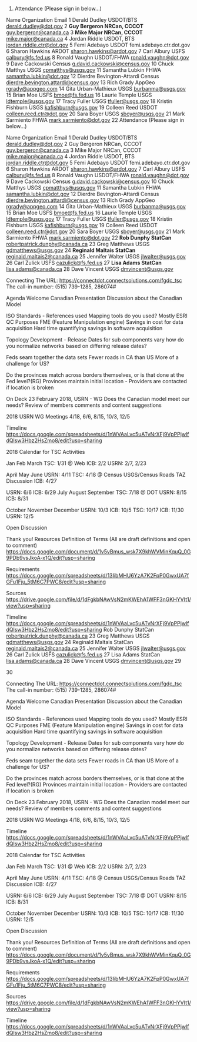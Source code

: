 
1. Attendance (Please sign in below…)


Name
Organization
Email
1
Derald Dudley
USDOT/BTS
derald.dudley@dot.gov
2
**Guy Bergeron
NRCan, CCCOT**
guy.bergeron@canada.ca
3
**Mike Major
NRCan, CCCOT**
mike.major@canada.ca
4
Jordan Riddle
USDOT, BTS
jordan.riddle.ctr@dot.gov
5
Femi Adebayo
USDOT
femi.adebayo.ctr.dot.gov
6
Sharon Hawkins
ARDOT
sharon.hawkins@ardot.gov
7
Carl Albury
USFS
calbury@fs.fed.us
8
Ronald Vaughn
USDOT/FHWA
ronald.vaughn@dot.gov
9
Dave Cackowski
Census
g.david.cackowski@census.gov
10
Chuck Matthys
USGS
cpmatthys@usgs.gov
11
Samantha Lubkin
FHWA
samantha.lubkin@dot.gov
12
Dierdre Bevington-Attardi
Census
dierdre.bevington.attardi@census.gov
13
Rich Grady
AppGeo
rgrady@appgeo.com
14
Gita Urban-Mathieux
USGS
burbanma@usgs.gov
15
Brian Moe
USFS
bmoe@fs.fed.us
16
Laurie Temple
USGS
ldtemple@usgs.gov
17
Tracy Fuller
USGS
tfuller@usgs.gov
18
Kristin Fishburn
USGS
kafishburn@usgs.gov
19
Colleen Reed
USDOT
colleen.reed.ctr@dot.gov
20
Sara Boyer
USGS
sboyer@usgs.gov
21
Mark Sarmiento
FHWA
mark.sarmiento@dot.gov
22
Attendance (Please sign in below…)


Name
Organization
Email
1
Derald Dudley
USDOT/BTS
derald.dudley@dot.gov
2
Guy Bergeron
NRCan, CCCOT
guy.bergeron@canada.ca
3
Mike Major
NRCan, CCCOT
mike.major@canada.ca
4
Jordan Riddle
USDOT, BTS
jordan.riddle.ctr@dot.gov
5
Femi Adebayo
USDOT
femi.adebayo.ctr.dot.gov
6
Sharon Hawkins
ARDOT
sharon.hawkins@ardot.gov
7
Carl Albury
USFS
calbury@fs.fed.us
8
Ronald Vaughn
USDOT/FHWA
ronald.vaughn@dot.gov
9
Dave Cackowski
Census
g.david.cackowski@census.gov
10
Chuck Matthys
USGS
cpmatthys@usgs.gov
11
Samantha Lubkin
FHWA
samantha.lubkin@dot.gov
12
Dierdre Bevington-Attardi
Census
dierdre.bevington.attardi@census.gov
13
Rich Grady
AppGeo
rgrady@appgeo.com
14
Gita Urban-Mathieux
USGS
burbanma@usgs.gov
15
Brian Moe
USFS
bmoe@fs.fed.us
16
Laurie Temple
USGS
ldtemple@usgs.gov
17
Tracy Fuller
USGS
tfuller@usgs.gov
18
Kristin Fishburn
USGS
kafishburn@usgs.gov
19
Colleen Reed
USDOT
colleen.reed.ctr@dot.gov
20
Sara Boyer
USGS
sboyer@usgs.gov
21
Mark Sarmiento
FHWA
mark.sarmiento@dot.gov
22
**Rob Dunphy
StatCan**
robertpatrick.dunphy@canada.ca
23
Greg Matthews
USGS
gdmatthews@usgs.gov
24
**Reginald Maltais
StatCan**
reginald.maltais2@canada.ca
25
Jennifer Walter
USGS
jlwalter@usgs.gov
26
Carl Zulick
USFS
cazulick@fs.fed.us
27
**Lisa Adams
StatCan**
lisa.adams@canada.ca
28
Dave Vincent
USGS
dmvincent@usgs.gov

Connecting
The URL: https://connectdot.connectsolutions.com/fgdc_tsc
The call-in number: (515) 739-1285, 286074#

Agenda
Welcome
Canadian Presentation
Discussion about the Canadian Model

ISO Standards - References used
Mapping tools do you used?  Mostly ESRI 
QC Purposes FME (Feature Manipulation engine)
Savings in cost for data  acquisition
Hard time quantifying savings in software acquisition

Topology Development - Release Dates for sub components vary how do you normalize networks based on differing release dates?

Feds seam together the data sets
Fewer roads in CA than US
More of a challenge for US?

Do the provinces match across borders themselves, or is that done at the Fed level?(RG)
Provinces maintain initial location - Providers are contacted if location is broken


On Deck
23 February 2018, USRN - WG 
Does the Canadian model meet our needs?
Review of members comments and content suggestions

2018 USRN WG Meetings
	4/18, 6/6, 8/15, 10/3, 12/5

Timeline
https://docs.google.com/spreadsheets/d/1nWVAaLvc5uATvNrXFj9VpPPjwlfdQlsw3Hbz2HsZmo8/edit?usp=sharing

2018 Calendar for TSC Activities

Jan
Feb
March
TSC: 1/31 @ Web
ICB: 2/2
USRN: 2/7, 2/23


April
May
June
USRN: 4/11
TSC: 4/18 @ Census
USGS/Census Roads
TAZ Discussion
ICB: 4/27


USRN: 6/6
ICB: 6/29
July
August
September
TSC: 7/18 @ DOT
USRN: 8/15
ICB: 8/31


October
November
December
USRN: 10/3
ICB: 10/5
TSC: 10/17
ICB: 11/30
USRN: 12/5



Open Discussion

Thank you!
Resources
Definition of Terms (All are draft definitions and open to comment)
https://docs.google.com/document/d/1v5vBmus_wsk7X9khWVMinKquQ_0G9PDb9vsJkoA-x1Q/edit?usp=sharing

Requirements
https://docs.google.com/spreadsheets/d/13IibMHU6YzA7K2FpP0GwxUA7fGFu1Fju_5tM6C7PWC8/edit?usp=sharing

Sources	https://drive.google.com/file/d/1dFgkbNAwVsN2mKWEhA1WFF3nGKHYVIt1/view?usp=sharing

Timeline
https://docs.google.com/spreadsheets/d/1nWVAaLvc5uATvNrXFj9VpPPjwlfdQlsw3Hbz2HsZmo8/edit?usp=sharing
Rob Dunphy
StatCan
robertpatrick.dunphy@canada.ca
23
Greg Matthews
USGS
gdmatthews@usgs.gov
24
Reginald Maltais
StatCan
reginald.maltais2@canada.ca
25
Jennifer Walter
USGS
jlwalter@usgs.gov
26
Carl Zulick
USFS
cazulick@fs.fed.us
27
Lisa Adams
StatCan
lisa.adams@canada.ca
28
Dave Vincent
USGS
dmvincent@usgs.gov
29






30








Connecting
The URL: https://connectdot.connectsolutions.com/fgdc_tsc
The call-in number: (515) 739-1285, 286074#

Agenda
Welcome
Canadian Presentation
Discussion about the Canadian Model

ISO Standards - References used
Mapping tools do you used?  Mostly ESRI 
QC Purposes FME (Feature Manipulation engine)
Savings in cost for data  acquisition
Hard time quantifying savings in software acquisition

Topology Development - Release Dates for sub components vary how do you normalize networks based on differing release dates?

Feds seam together the data sets
Fewer roads in CA than US
More of a challenge for US?

Do the provinces match across borders themselves, or is that done at the Fed level?(RG)
Provinces maintain initial location - Providers are contacted if location is broken


On Deck
23 February 2018, USRN - WG 
Does the Canadian model meet our needs?
Review of members comments and content suggestions

2018 USRN WG Meetings
	4/18, 6/6, 8/15, 10/3, 12/5

Timeline
https://docs.google.com/spreadsheets/d/1nWVAaLvc5uATvNrXFj9VpPPjwlfdQlsw3Hbz2HsZmo8/edit?usp=sharing

2018 Calendar for TSC Activities

Jan
Feb
March
TSC: 1/31 @ Web
ICB: 2/2
USRN: 2/7, 2/23


April
May
June
USRN: 4/11
TSC: 4/18 @ Census
USGS/Census Roads
TAZ Discussion
ICB: 4/27


USRN: 6/6
ICB: 6/29
July
August
September
TSC: 7/18 @ DOT
USRN: 8/15
ICB: 8/31


October
November
December
USRN: 10/3
ICB: 10/5
TSC: 10/17
ICB: 11/30
USRN: 12/5



Open Discussion

Thank you!
Resources
Definition of Terms (All are draft definitions and open to comment)
https://docs.google.com/document/d/1v5vBmus_wsk7X9khWVMinKquQ_0G9PDb9vsJkoA-x1Q/edit?usp=sharing

Requirements
https://docs.google.com/spreadsheets/d/13IibMHU6YzA7K2FpP0GwxUA7fGFu1Fju_5tM6C7PWC8/edit?usp=sharing

Sources	https://drive.google.com/file/d/1dFgkbNAwVsN2mKWEhA1WFF3nGKHYVIt1/view?usp=sharing

Timeline
https://docs.google.com/spreadsheets/d/1nWVAaLvc5uATvNrXFj9VpPPjwlfdQlsw3Hbz2HsZmo8/edit?usp=sharing
